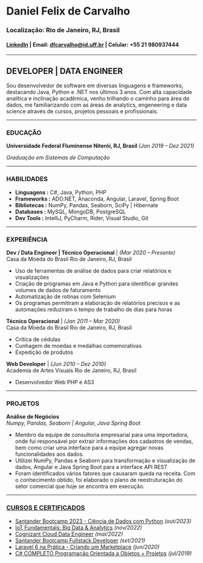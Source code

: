 # Daniel Felix de Carvalho

### Localização: Rio de Janeiro, RJ, Brasil
#### [LinkedIn](https://www.linkedin.com/in/daniel-c-b577101a4/) | Email: [dfcarvalho@id.uff.br](mailto:dfcarvalho@id.uff.br) | Celular: +55 21 980937444

***

## **DEVELOPER | DATA ENGINEER**
Sou desenvolvedor de software em diversas linguagens e frameworks, destacando Java, Python e .NET nos últimos 3 anos.
Com alta capacidade analítica e inclinação acadêmica, venho trilhando o caminho para área de dados, me familiarizando com as áreas de analytics, engeneering e data science através de cursos,
projetos pessoais e profissionais.

***

### EDUCAÇÃO
 **Universidade Federal Fluminense Niterói, RJ, Brasil** *(Jan 2019 – Dez 2021)*
 
 *Graduação em Sistemas de Computação*
***
### HABILIDADES

* **Linguagens  :** C#, Java, Python, PHP
* **Frameworks  :** ADO.NET, Anaconda, Angular, Laravel, Spring Boot
* **Bibliotecas :** NumPy, Pandas, Seaborn, SciPy | Hibernate
* **Databases   :** MySQL, MongoDB, PostgreSQL
* **Dev Tools   :** IntelliJ, PyCharm, Rider, Visual Studio, Git
***

### EXPERIÊNCIA

**Dev / Data Engineer | Técnico Operacional** | *(Mar 2020 – Presente)*\
Casa da Moeda do Brasil Rio de Janeiro, RJ, Brasil
* Uso de ferramentas de análise de dados para criar relatórios e visualizações
* Criação de programas em Java e Python para identificar grandes volumes de dados de faturamento
* Automatização de rotinas com Selenium
* Os programas permitiram a elaboração de relatórios precisos e as automações reduziram o tempo de trabalho de dias para horas

**Técnico Operacional** | *(Jan 2011 – Mar 2020)*\
Casa da Moeda do Brasil Rio de Janeiro, RJ, Brasil
* Crítica de cédulas
* Cunhagem de moedas e medalhas comemorativas
* Expedição de produtos

**Web Developer** | *(Jun 2010 – Dez 2010)*\
Academia de Artes Visuais Rio de Janeiro, RJ, Brasil
* Desenvolvedor Web PHP e AS3
***

### PROJETOS
**Análise de Negócios**\
*Numpy, Pandas, Seaborn | Angular, Java Spring Boot*

* Membro da equipe de consultoria empresarial para uma importadora, onde fui responsável por extrair informações dos cadastros de vendas, bem como criar uma interface para a equipe agregar novas funcionalidades aos dados.
* Utilizei NumPy, Pandas e Seaborn para transformação e visualização de dados, Angular e Java Spring Boot para a interface API REST
* Foram identificados vários fatores que causaram queda na receita. Com o conhecimento obtido, foi elaborado o plano de reestruturação do setor comercial que hoje se encontra em execução.

***

### [CURSOS E CERTIFICADOS](certs/README.md)

* [Santander Bootcamp 2023 - Ciência de Dados com Python](certs/Santander%20Bootcamp%202023%20-%20Ciência%20de%20Dados%20com%20Python/content.md) *(out/2023)*
* [IoT Fundamentals: Big Data & Analytics](certs/IoT%20Fundamentals%20Big%20Data%20%26%20Analytics/content.md) *(nov/2022)*
* [Cognizant Cloud Data Engineer](certs/Cognizant%20Cloud%20Data%20Engineer/content.md) *(mai/2022)*
* [Santander Bootcamp Fullstack Developer](certs/Santander%20Bootcamp%20Fullstack%20Developer/content.md) *(set/2021)*
* [Laravel 6 na Prática - Criando um Marketplace](certs/Laravel%206%20na%20Prática%20-%20Criando%20um%20Marketplace/content.md) *(jun/2020)*
* [C# COMPLETO Programação Orientada a Objetos + Projetos](certs/C%23%20COMPLETO%20Programa%C3%A7%C3%A3o%20Orientada%20a%20Objetos%20%2B%20Projetos/content.md) *(jul/2019)*
